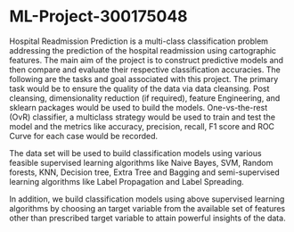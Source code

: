 # ML-Project-300175048


Hospital Readmission Prediction is a multi-class classification problem addressing the prediction of the hospital readmission using cartographic features. The main aim of the project is to construct predictive models and then compare and evaluate their respective classification accuracies. The following are the tasks and goal associated with this project. The primary task would be to ensure the quality of the data via data cleansing. Post cleansing, dimensionality reduction (if required), feature Engineering, and sklearn packages would be used to build the models. One-vs-the-rest (OvR) classifier, a multiclass strategy would be used to train and test the model and the metrics like accuracy, precision, recall, F1 score and ROC Curve for each case would be recorded. 

The data set will be used to build classification models using various feasible supervised learning algorithms like Naive Bayes, SVM, Random forests, KNN, Decision tree, Extra Tree and Bagging and semi-supervised learning algorithms like Label Propagation and Label Spreading. 

In addition, we build classification models using above supervised learning algorithms by choosing an target variable from the available set of features other than prescribed target variable to attain powerful insights of the data.
